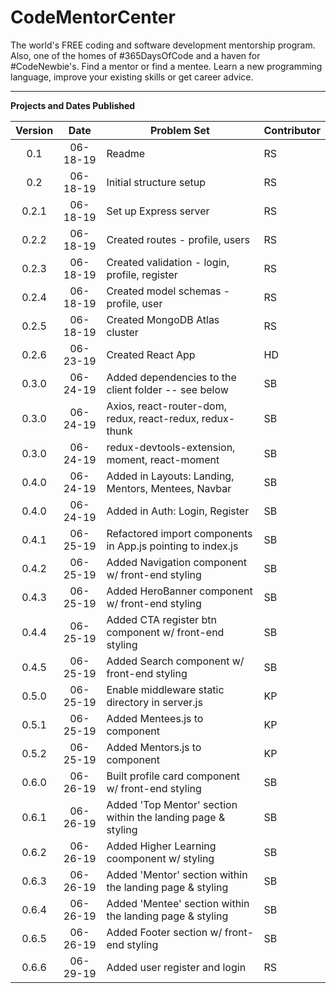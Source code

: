 # CodeMentorCenter

The world's FREE coding and software development mentorship program. Also, one of the homes of #365DaysOfCode and a haven for #CodeNewbie's. Find a mentor or find a mentee. Learn a new programming language, improve your existing skills or get career advice.

---

**Projects and Dates Published**

| Version |   Date   | Problem Set                                                 | Contributor |
| :-----: | :------: | ----------------------------------------------------------- | ----------- |
|   0.1   | 06-18-19 | Readme                                                      | RS          |
|   0.2   | 06-18-19 | Initial structure setup                                     | RS          |
|  0.2.1  | 06-18-19 | Set up Express server                                       | RS          |
|  0.2.2  | 06-18-19 | Created routes - profile, users                             | RS          |
|  0.2.3  | 06-18-19 | Created validation - login, profile, register               | RS          |
|  0.2.4  | 06-18-19 | Created model schemas - profile, user                       | RS          |
|  0.2.5  | 06-18-19 | Created MongoDB Atlas cluster                               | RS          |
|  0.2.6  | 06-23-19 | Created React App                                           | HD          |
|  0.3.0  | 06-24-19 | Added dependencies to the client folder -- see below        | SB          |
|  0.3.0  | 06-24-19 | Axios, react-router-dom, redux, react-redux, redux-thunk    | SB          |
|  0.3.0  | 06-24-19 | redux-devtools-extension, moment, react-moment              | SB          |
|  0.4.0  | 06-24-19 | Added in Layouts: Landing, Mentors, Mentees, Navbar         | SB          |
|  0.4.0  | 06-24-19 | Added in Auth: Login, Register                              | SB          |
|  0.4.1  | 06-25-19 | Refactored import components in App.js pointing to index.js | SB          |
|  0.4.2  | 06-25-19 | Added Navigation component w/ front-end styling             | SB          |
|  0.4.3  | 06-25-19 | Added HeroBanner component w/ front-end styling             | SB          |
|  0.4.4  | 06-25-19 | Added CTA register btn component w/ front-end styling       | SB          |
|  0.4.5  | 06-25-19 | Added Search component w/ front-end styling                 | SB          |
|  0.5.0  | 06-25-19 | Enable middleware static directory in server.js             | KP          |
|  0.5.1  | 06-25-19 | Added Mentees.js to component                               | KP          |
|  0.5.2  | 06-25-19 | Added Mentors.js to component                               | KP          |
|  0.6.0  | 06-26-19 | Built profile card component w/ front-end styling           | SB          |
|  0.6.1  | 06-26-19 | Added 'Top Mentor' section within the landing page & styling          | SB          |
|  0.6.2  | 06-26-19 | Added Higher Learning coomponent w/ styling         | SB          |
|  0.6.3  | 06-26-19 | Added 'Mentor' section within the landing page & styling         | SB          |
|  0.6.4  | 06-26-19 | Added 'Mentee' section within the landing page & styling          | SB          |
|  0.6.5  | 06-26-19 | Added Footer section w/ front-end styling          | SB          |
|  0.6.6  | 06-29-19 | Added user register and login                              | RS          |
